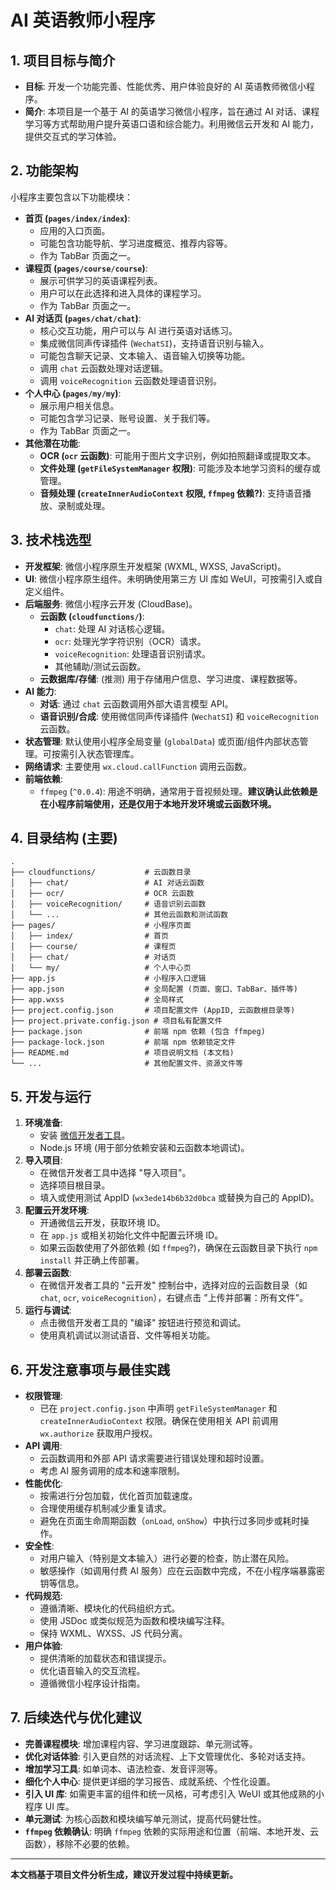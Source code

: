 # AI 英语教师小程序

## 1. 项目目标与简介

*   **目标**: 开发一个功能完善、性能优秀、用户体验良好的 AI 英语教师微信小程序。
*   **简介**: 本项目是一个基于 AI 的英语学习微信小程序，旨在通过 AI 对话、课程学习等方式帮助用户提升英语口语和综合能力。利用微信云开发和 AI 能力，提供交互式的学习体验。

## 2. 功能架构

小程序主要包含以下功能模块：

*   **首页 (`pages/index/index`)**:
    *   应用的入口页面。
    *   可能包含功能导航、学习进度概览、推荐内容等。
    *   作为 TabBar 页面之一。
*   **课程页 (`pages/course/course`)**:
    *   展示可供学习的英语课程列表。
    *   用户可以在此选择和进入具体的课程学习。
    *   作为 TabBar 页面之一。
*   **AI 对话页 (`pages/chat/chat`)**:
    *   核心交互功能，用户可以与 AI 进行英语对话练习。
    *   集成微信同声传译插件 (`WechatSI`)，支持语音识别与输入。
    *   可能包含聊天记录、文本输入、语音输入切换等功能。
    *   调用 `chat` 云函数处理对话逻辑。
    *   调用 `voiceRecognition` 云函数处理语音识别。
*   **个人中心 (`pages/my/my`)**:
    *   展示用户相关信息。
    *   可能包含学习记录、账号设置、关于我们等。
    *   作为 TabBar 页面之一。
*   **其他潜在功能**:
    *   **OCR (`ocr` 云函数)**: 可能用于图片文字识别，例如拍照翻译或提取文本。
    *   **文件处理 (`getFileSystemManager` 权限)**: 可能涉及本地学习资料的缓存或管理。
    *   **音频处理 (`createInnerAudioContext` 权限, `ffmpeg` 依赖?)**: 支持语音播放、录制或处理。

## 3. 技术栈选型

*   **开发框架**: 微信小程序原生开发框架 (WXML, WXSS, JavaScript)。
*   **UI**: 微信小程序原生组件。未明确使用第三方 UI 库如 WeUI，可按需引入或自定义组件。
*   **后端服务**: 微信小程序云开发 (CloudBase)。
    *   **云函数 (`cloudfunctions/`)**:
        *   `chat`: 处理 AI 对话核心逻辑。
        *   `ocr`: 处理光学字符识别（OCR）请求。
        *   `voiceRecognition`: 处理语音识别请求。
        *   其他辅助/测试云函数。
    *   **云数据库/存储**: (推测) 用于存储用户信息、学习进度、课程数据等。
*   **AI 能力**:
    *   **对话**: 通过 `chat` 云函数调用外部大语言模型 API。
    *   **语音识别/合成**: 使用微信同声传译插件 (`WechatSI`) 和 `voiceRecognition` 云函数。
*   **状态管理**: 默认使用小程序全局变量 (`globalData`) 或页面/组件内部状态管理。可按需引入状态管理库。
*   **网络请求**: 主要使用 `wx.cloud.callFunction` 调用云函数。
*   **前端依赖**:
    *   `ffmpeg` (`^0.0.4`): 用途不明确，通常用于音视频处理。**建议确认此依赖是在小程序前端使用，还是仅用于本地开发环境或云函数环境。**

## 4. 目录结构 (主要)

```
.
├── cloudfunctions/           # 云函数目录
│   ├── chat/                 # AI 对话云函数
│   ├── ocr/                  # OCR 云函数
│   ├── voiceRecognition/     # 语音识别云函数
│   └── ...                   # 其他云函数和测试函数
├── pages/                    # 小程序页面
│   ├── index/                # 首页
│   ├── course/               # 课程页
│   ├── chat/                 # 对话页
│   └── my/                   # 个人中心页
├── app.js                    # 小程序入口逻辑
├── app.json                  # 全局配置 (页面、窗口、TabBar、插件等)
├── app.wxss                  # 全局样式
├── project.config.json       # 项目配置文件 (AppID, 云函数根目录等)
├── project.private.config.json # 项目私有配置文件
├── package.json              # 前端 npm 依赖 (包含 ffmpeg)
├── package-lock.json         # 前端 npm 依赖锁定文件
├── README.md                 # 项目说明文档 (本文档)
└── ...                       # 其他配置文件、资源文件等
```

## 5. 开发与运行

1.  **环境准备**:
    *   安装 [微信开发者工具](https://developers.weixin.qq.com/miniprogram/dev/devtools/download.html)。
    *   Node.js 环境 (用于部分依赖安装和云函数本地调试)。
2.  **导入项目**:
    *   在微信开发者工具中选择 "导入项目"。
    *   选择项目根目录。
    *   填入或使用测试 AppID (`wx3ede14b6b32d0bca` 或替换为自己的 AppID)。
3.  **配置云开发环境**:
    *   开通微信云开发，获取环境 ID。
    *   在 `app.js` 或相关初始化文件中配置云环境 ID。
    *   如果云函数使用了外部依赖 (如 `ffmpeg`?)，确保在云函数目录下执行 `npm install` 并正确上传部署。
4.  **部署云函数**:
    *   在微信开发者工具的 "云开发" 控制台中，选择对应的云函数目录（如 `chat`, `ocr`, `voiceRecognition`），右键点击 "上传并部署：所有文件"。
5.  **运行与调试**:
    *   点击微信开发者工具的 "编译" 按钮进行预览和调试。
    *   使用真机调试以测试语音、文件等相关功能。

## 6. 开发注意事项与最佳实践

*   **权限管理**:
    *   已在 `project.config.json` 中声明 `getFileSystemManager` 和 `createInnerAudioContext` 权限。确保在使用相关 API 前调用 `wx.authorize` 获取用户授权。
*   **API 调用**:
    *   云函数调用和外部 API 请求需要进行错误处理和超时设置。
    *   考虑 AI 服务调用的成本和速率限制。
*   **性能优化**:
    *   按需进行分包加载，优化首页加载速度。
    *   合理使用缓存机制减少重复请求。
    *   避免在页面生命周期函数（`onLoad`, `onShow`）中执行过多同步或耗时操作。
*   **安全性**:
    *   对用户输入（特别是文本输入）进行必要的检查，防止潜在风险。
    *   敏感操作（如调用付费 AI 服务）应在云函数中完成，不在小程序端暴露密钥等信息。
*   **代码规范**:
    *   遵循清晰、模块化的代码组织方式。
    *   使用 JSDoc 或类似规范为函数和模块编写注释。
    *   保持 WXML、WXSS、JS 代码分离。
*   **用户体验**:
    *   提供清晰的加载状态和错误提示。
    *   优化语音输入的交互流程。
    *   遵循微信小程序设计指南。

## 7. 后续迭代与优化建议

*   **完善课程模块**: 增加课程内容、学习进度跟踪、单元测试等。
*   **优化对话体验**: 引入更自然的对话流程、上下文管理优化、多轮对话支持。
*   **增加学习工具**: 如单词本、语法检查、发音评测等。
*   **细化个人中心**: 提供更详细的学习报告、成就系统、个性化设置。
*   **引入 UI 库**: 如需更丰富的组件和统一风格，可考虑引入 WeUI 或其他成熟的小程序 UI 库。
*   **单元测试**: 为核心函数和模块编写单元测试，提高代码健壮性。
*   **`ffmpeg` 依赖确认**: 明确 `ffmpeg` 依赖的实际用途和位置（前端、本地开发、云函数），移除不必要的依赖。

---

**本文档基于项目文件分析生成，建议开发过程中持续更新。**
